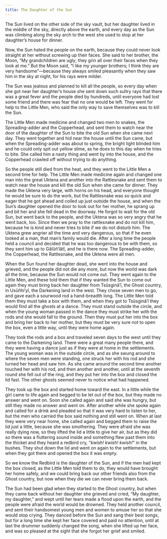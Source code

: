 ```yaml
---
title: The Daughter of the Sun
---
```


The Sun lived on the other side of the sky vault, but her daughter lived in the middle of the sky, directly above the earth, and every day as the Sun was climbing along the sky arch to the west she used to stop at her daughter’s house for dinner.

Now, the Sun hated the people on the earth, because they could never look straight at her without screwing up their faces. She said to her brother, the Moon, “My grandchildren are ugly; they grin all over their faces when they look at me.” But the Moon said, “I like my younger brothers; I think they are very handsome”—because they always smiled pleasantly when they saw him in the sky at night, for his rays were milder.

The Sun was jealous and planned to kill all the people, so every day when she got near her daughter’s house she sent down such sultry rays that there was a great fever and the people died by hundreds, until everyone had lost some friend and there was fear that no one would be left. They went for help to the Little Men, who said the only way to save themselves was to kill the Sun.

The Little Men made medicine and changed two men to snakes, the Spreading-adder and the Copperhead, and sent them to watch near the door of the daughter of the Sun to bite the old Sun when she came next day. They went together and hid near the house until the Sun came, but when the Spreading-adder was about to spring, the bright light blinded him and he could only spit out yellow slime, as he does to this day when he tries to bite. She called him a nasty thing and went by into the house, and the Copperhead crawled off without trying to do anything.

So the people still died from the heat, and they went to the Little Men a second time for help. The Little Men made medicine again and changed one man into the great Uktena and another into the Rattlesnake and sent them to watch near the house and kill the old Sun when she came for dinner. They made the Uktena very large, with horns on his head, and everyone thought he would be sure to do the work, but the Rattlesnake was so quick and eager that he got ahead and coiled up just outside the house, and when the Sun’s daughter opened the door to look out for her mother, he sprang up and bit her and she fell dead in the doorway. He forgot to wait for the old Sun, but went back to the people, and the Uktena was so very angry that he went back, too. Since then we pray to the rattlesnake and do not kill him, because he is kind and never tries to bite if we do not disturb him. The Uktena grew angrier all the time and very dangerous, so that if he even looked at a man, that man’s family would die. After a long time the people held a council and decided that he was too dangerous to be with them, so they sent him up to Gălûñ′lătĭ, and he is there now. The Spreading-adder, the Copperhead, the Rattlesnake, and the Uktena were all men.

When the Sun found her daughter dead, she went into the house and grieved, and the people did not die any more, but now the world was dark all the time, because the Sun would not come out. They went again to the Little Men, and these told them that if they wanted the Sun to come out again they must bring back her daughter from Tsûsginâ′ĭ, the Ghost country, in Usûñhi′yĭ, the Darkening land in the west. They chose seven men to go, and gave each a sourwood rod a hand-breadth long. The Little Men told them they must take a box with them, and when they got to Tsûsginâ′ĭ they would find all the ghosts at a dance. They must stand outside the circle, and when the young woman passed in the dance they must strike her with the rods and she would fall to the ground. Then they must put her into the box and bring her back to her mother, but they must be very sure not to open the box, even a little way, until they were home again.

They took the rods and a box and traveled seven days to the west until they came to the Darkening land. There were a great many people there, and they were having a dance just as if they were at home in the settlements. The young woman was in the outside circle, and as she swung around to where the seven men were standing, one struck her with his rod and she turned her head and saw him. As she came around the second time another touched her with his rod, and then another and another, until at the seventh round she fell out of the ring, and they put her into the box and closed the lid fast. The other ghosts seemed never to notice what had happened.

They took up the box and started home toward the east. In a little while the girl came to life again and begged to be let out of the box, but they made no answer and went on. Soon she called again and said she was hungry, but still they made no answer and went on. After another while she spoke again and called for a drink and pleaded so that it was very hard to listen to her, but the men who carried the box said nothing and still went on. When at last they were very near home, she called again and begged them to raise the lid just a little, because she was smothering. They were afraid she was really dying now, so they lifted the lid a little to give her air, but as they did so there was a fluttering sound inside and something flew past them into the thicket and they heard a redbird cry, “_kwish! kwish! kwish!_” in the bushes. They shut down the lid and went on again to the settlements, but when they got there and opened the box it was empty.

So we know the Redbird is the daughter of the Sun, and if the men had kept the box closed, as the Little Men told them to do, they would have brought her home safely, and we could bring back our other friends also from the Ghost country, but now when they die we can never bring them back.

The Sun had been glad when they started to the Ghost country, but when they came back without her daughter she grieved and cried, “My daughter, my daughter,” and wept until her tears made a flood upon the earth, and the people were afraid the world would be drowned. They held another council, and sent their handsomest young men and women to amuse her so that she would stop crying. They danced before the Sun and sang their best songs, but for a long time she kept her face covered and paid no attention, until at last the drummer suddenly changed the song, when she lifted up her face, and was so pleased at the sight that she forgot her grief and smiled.
